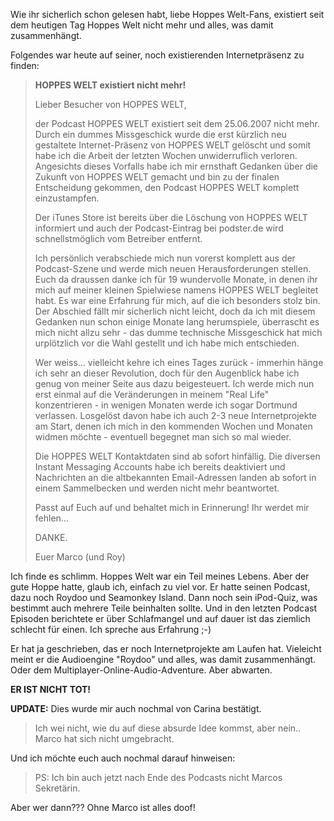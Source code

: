 <!--
.. title: Hoppes Welt ist tot
.. slug: 168-hoppes-welt-ist-tot
.. date: 2007-06-25 17:11:23
.. tags: Hoppes Welt,Podcasts
.. description: 
.. type: text
-->

Wie ihr sicherlich schon gelesen habt, liebe Hoppes Welt-Fans, existiert seit dem heutigen Tag Hoppes Welt nicht mehr und alles, was damit zusammenhängt.
<!-- TEASER_END -->

Folgendes war heute auf seiner, noch existierenden Internetpräsenz zu finden:

>**HOPPES WELT existiert nicht mehr!**
>
>Lieber Besucher von HOPPES WELT,
>
>der Podcast HOPPES WELT existiert seit dem 25.06.2007 nicht mehr. Durch ein dummes Missgeschick wurde die erst kürzlich neu gestaltete Internet-Präsenz von HOPPES WELT gelöscht und somit habe ich die Arbeit der letzten Wochen unwiderruflich verloren. Angesichts dieses Vorfalls habe ich mir ernsthaft Gedanken über die Zukunft von HOPPES WELT gemacht und bin zu der finalen Entscheidung gekommen, den Podcast HOPPES WELT komplett einzustampfen.
>
>Der iTunes Store ist bereits über die Löschung von HOPPES WELT informiert und auch der Podcast-Eintrag bei podster.de wird schnellstmöglich vom Betreiber entfernt.
>
>Ich persönlich verabschiede mich nun vorerst komplett aus der Podcast-Szene und werde mich neuen Herausforderungen stellen. Euch da draussen danke ich für 19 wundervolle Monate, in denen ihr mich auf meiner kleinen Spielwiese namens HOPPES WELT begleitet habt. Es war eine Erfahrung für mich, auf die ich besonders stolz bin. Der Abschied fällt mir sicherlich nicht leicht, doch da ich mit diesem Gedanken nun schon einige Monate lang herumspiele, überrascht es mich nicht allzu sehr - das dumme technische Missgeschick hat mich urplötzlich vor die Wahl gestellt und ich habe mich entschieden.
>
>Wer weiss... vielleicht kehre ich eines Tages zurück - immerhin hänge ich sehr an dieser Revolution, doch für den Augenblick habe ich genug von meiner Seite aus dazu beigesteuert. Ich werde mich nun erst einmal auf die Veränderungen in meinem "Real Life" konzentrieren - in wenigen Monaten werde ich sogar Dortmund verlassen. Losgelöst davon habe ich auch 2-3 neue Internetprojekte am Start, denen ich mich in den kommenden Wochen und Monaten widmen möchte - eventuell begegnet man sich so mal wieder.
>
>Die HOPPES WELT Kontaktdaten sind ab sofort hinfällig. Die diversen Instant Messaging Accounts habe ich bereits deaktiviert und Nachrichten an die altbekannten Email-Adressen landen ab sofort in einem Sammelbecken und werden nicht mehr beantwortet.
>
>Passt auf Euch auf und behaltet mich in Erinnerung! Ihr werdet mir fehlen...
>
>DANKE.
>
>Euer Marco (und Roy)

Ich finde es schlimm.
Hoppes Welt war ein Teil meines Lebens.
Aber der gute Hoppe hatte, glaub ich, einfach zu viel vor.
Er hatte seinen Podcast, dazu noch Roydoo und Seamonkey Island.
Dann noch sein iPod-Quiz, was bestimmt auch mehrere Teile beinhalten sollte.
Und in den letzten Podcast Episoden berichtete er über Schlafmangel und auf dauer ist das ziemlich schlecht für einen. Ich spreche aus Erfahrung ;-)

Er hat ja geschrieben, das er noch Internetprojekte am Laufen hat.
Vieleicht meint er die Audioengine "Roydoo" und alles, was damit zusammenhängt.
Oder dem Multiplayer-Online-Audio-Adventure.
Aber abwarten.

**ER IST NICHT TOT!**

**UPDATE:**
Dies wurde mir auch nochmal von Carina bestätigt.

>Ich wei nicht, wie du auf diese absurde Idee kommst, aber nein.. Marco hat sich nicht umgebracht.

Und ich möchte euch auch nochmal darauf hinweisen:

>PS: Ich bin auch jetzt nach Ende des Podcasts nicht Marcos Sekretärin.

Aber wer dann???
Ohne Marco ist alles doof!
